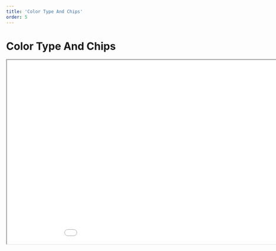 ```yaml
---
title: 'Color Type And Chips'
order: 5
---
```

<html>
  <head>
    <title>Color Type And Chips</title>
  </head>
  <body>
    <h1>Color Type And Chips</h1>
    <iframe src="/2021_11_15_color_type_and_chips.pdf#toolbar=0" width="1000px" height="500px">
    </iframe>
  </body>
</html>